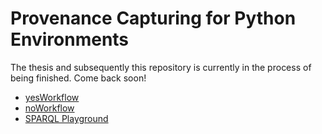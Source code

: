 # Provenance Capturing for Python Environments

The thesis and subsequently this repository is currently in the process of being finished. Come back soon!

- [yesWorkflow](https://github.com/raffaelfoidl/yw-prototypes)
- [noWorkflow](https://github.com/raffaelfoidl/noworkflow)
- [SPARQL Playground](https://github.com/raffaelfoidl/sparql-playground)
